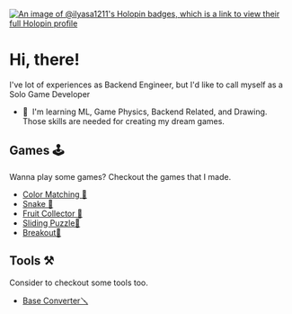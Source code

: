 [![An image of @ilyasa1211's Holopin badges, which is a link to view their full Holopin profile](https://holopin.me/ilyasa1211)](https://holopin.io/@ilyasa1211)

# Hi, there! 

I've lot of experiences as Backend Engineer, but I'd like to call myself as a Solo Game Developer

*   🧠  I'm learning ML, Game Physics, Backend Related, and Drawing. Those skills are needed for creating my dream games.

## Games 🕹️

Wanna play some games? Checkout the games that I made.

- [Color Matching 🎨](https://ilyasa1211.github.io/game-matching-color/)
- [Snake 🐍](https://ilyasa1211.github.io/game-snake/)
- [Fruit Collector 🍊](https://ilyasa1211.github.io/game-fruit-collector/)
- [Sliding Puzzle🔢](https://ilyasa1211.github.io/game-sliding-puzzle/)
- [Breakout🧱](https://ilyasa1211.github.io/game-breakout/)

## Tools ⚒️

Consider to checkout some tools too.

- [Base Converter🪛](https://ilyasa1211.github.io/base-converter/)
